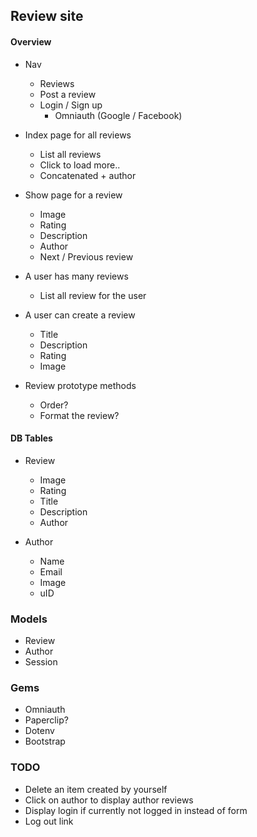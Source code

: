 ## Review site

#### Overview
- Nav
  - Reviews
  - Post a review
  - Login / Sign up
    - Omniauth (Google / Facebook)
  
- Index page for all reviews
  - List all reviews
  - Click to load more..
  - Concatenated + author
  
- Show page for a review
  - Image
  - Rating
  - Description
  - Author
  - Next / Previous review

- A user has many reviews
  - List all review for the user
  
- A user can create a review
  - Title
  - Description
  - Rating
  - Image

- Review prototype methods
  - Order?
  - Format the review?
  
#### DB Tables
- Review
  - Image
  - Rating
  - Title
  - Description
  - Author
  
- Author
  - Name
  - Email
  - Image
  - uID
  
### Models
- Review
- Author
- Session

### Gems
- Omniauth
- Paperclip?
- Dotenv
- Bootstrap


### TODO
- Delete an item created by yourself
- Click on author to display author reviews
- Display login if currently not logged in instead of form
- Log out link